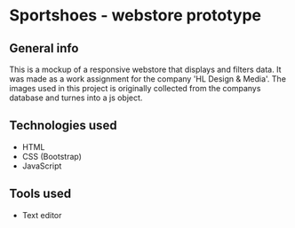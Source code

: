 # Sportshoes - webstore prototype

## General info

This is a mockup of a responsive webstore that displays and filters data. 
It was made as a work assignment for the company 'HL Design &amp; Media'. The images used in this project is originally collected from the companys database and turnes into a js object.

## Technologies used

- HTML
- CSS (Bootstrap)
- JavaScript

## Tools used 

- Text editor


